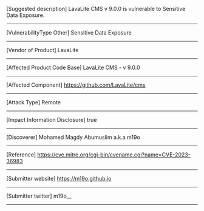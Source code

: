 [Suggested description]
LavaLite CMS v 9.0.0 is vulnerable to Sensitive Data Exposure.

------------------------------------------

[VulnerabilityType Other]
Sensitive Data Exposure
 
------------------------------------------

[Vendor of Product]
LavaLite

------------------------------------------
 
[Affected Product Code Base]
LavaLite CMS - v 9.0.0

------------------------------------------

[Affected Component]
https://github.com/LavaLite/cms

------------------------------------------

[Attack Type]
Remote

------------------------------------------

[Impact Information Disclosure]
true
 
------------------------------------------
 
[Discoverer]
Mohamed Magdy Abumuslim a.k.a m19o

------------------------------------------

[Reference]
https://cve.mitre.org/cgi-bin/cvename.cgi?name=CVE-2023-36983

------------------------------------------
[Submitter website]
https://m19o.github.io

------------------------------------------
[Submitter twitter] 
m19o__

------------------------------------------


